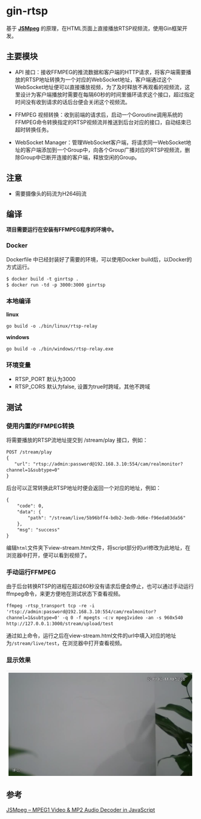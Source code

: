 # gin-rtsp
基于 [**JSMpeg**](https://github.com/phoboslab/jsmpeg/) 的原理，在HTML页面上直接播放RTSP视频流，使用Gin框架开发。


## 主要模块
- API 接口：接收FFMPEG的推流数据和客户端的HTTP请求，将客户端需要播放的RTSP地址转换为一个对应的WebSocket地址，客户端通过这个WebSocket地址便可以直接播放视频，为了及时释放不再观看的视频流，这里设计为客户端播放时需要在每隔60秒的时间里循环请求这个接口，超过指定时间没有收到请求的话后台便会关闭这个视频流。

- FFMPEG 视频转换：收到前端的请求后，启动一个Goroutine调用系统的FFMPEG命令转换指定的RTSP视频流并推送到后台对应的接口，自动结束已超时转换任务。

- WebSocket Manager：管理WebSocket客户端，将请求同一WebSocket地址的客户端添加到一个Group中，向各个Group广播对应的RTSP视频流，删除Group中已断开连接的客户端，释放空闲的Group。


## 注意
- 需要摄像头的码流为H264码流


## 编译
**项目需要运行在安装有FFMPEG程序的环境中。**

### Docker
Dockerfile 中已经封装好了需要的环境，可以使用Docker build后，以Docker的方式运行。
```
$ docker build -t ginrtsp .
$ docker run -td -p 3000:3000 ginrtsp
```

### 本地编译

**linux**

```shell
go build -o ./bin/linux/rtsp-relay
```

**windows**

```shell
go build -o ./bin/windows/rtsp-relay.exe
```

### 环境变量
- RTSP_PORT 默认为3000
- RTSP_CORS 默认为false, 设置为true时跨域，其他不跨域


## 测试
### 使用内置的FFMPEG转换
将需要播放的RTSP流地址提交到 /stream/play 接口，例如：
```
POST /stream/play
{
   "url": "rtsp://admin:password@192.168.3.10:554/cam/realmonitor?channel=1&subtype=0"
}
```

后台可以正常转换此RTSP地址时便会返回一个对应的地址，例如：
```
{
    "code": 0,
    "data": {
        "path": "/stream/live/5b96bff4-bdb2-3edb-9d6e-f96eda03da56"
    },
    "msg": "success"
}
```

编辑`html`文件夹下view-stream.html文件，将script部分的url修改为此地址，在浏览器中打开，便可以看到视频了。

### 手动运行FFMPEG
由于后台转换RTSP的进程在超过60秒没有请求后便会停止，也可以通过手动运行ffmpeg命令，来更方便地在测试状态下查看视频。
```
ffmpeg -rtsp_transport tcp -re -i 'rtsp://admin:password@192.168.3.10:554/cam/realmonitor?channel=1&subtype=0' -q 0 -f mpegts -c:v mpeg1video -an -s 960x540 http://127.0.0.1:3000/stream/upload/test
```

通过如上命令，运行之后在view-stream.html文件的url中填入对应的地址为`/stream/live/test`，在浏览器中打开查看视频。


### 显示效果

![](./video-example.png)


## 参考
[JSMpeg – MPEG1 Video & MP2 Audio Decoder in JavaScript](https://github.com/phoboslab/jsmpeg/)
